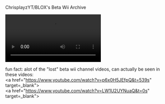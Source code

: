 ChrisplayzYT/BLOX's Beta Wii Archive
<br>

<video src="https://github.com/user-attachments/assets/f831377a-31ab-41a3-b180-20402fcfc6d5
" controls=""></video>
<br>

fun fact: alot of the "lost" beta wii channel videos, can actually be seen in these videos:
<br>
<a href="https://www.youtube.com/watch?v=p6x0H5JEfpQ&t=539s" target=_blank">
<br>
<a href="https://www.youtube.com/watch?v=LW1U2UYNuaQ&t=0s" target=_blank">
